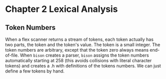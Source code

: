 # Chapter 2 Lexical Analysis

## Token Numbers

When a flex scanner returns a stream of tokens, each token actually has two parts, the token and the token's value. The token is a small integer. The token numbers are arbitrary, except that the token zero always means end-of-file. When `bison` creates a parser, `bison` assigns the token numbers automatically starting at 258 (this avoids collisions with literal character tokens) and creates a .h with definitions of the tokens numbers. We can just define a few tokens by hand.
